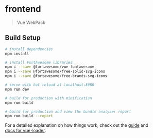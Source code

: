 # frontend

> Vue WebPack

## Build Setup

``` bash
# install dependencies
npm install

# install FontAwesome libraries
npm i --save @fortawesome/vue-fontawesome
npm i --save @fortawesome/free-solid-svg-icons
npm i --save @fortawesome/free-brands-svg-icons

# serve with hot reload at localhost:8080
npm run dev

# build for production with minification
npm run build

# build for production and view the bundle analyzer report
npm run build --report
```

For a detailed explanation on how things work, check out the [guide](http://vuejs-templates.github.io/webpack/) and [docs for vue-loader](http://vuejs.github.io/vue-loader).
